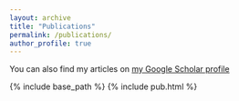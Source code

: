 ```yaml
---
layout: archive
title: "Publications"
permalink: /publications/
author_profile: true
---
```



 You can also find my articles on [my Google Scholar profile](https://scholar.google.com/citations?user=Evjy06kAAAAJ&hl=zh-CN)

{% include base_path %}
{% include pub.html %}

